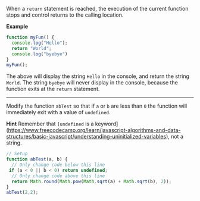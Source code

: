When a `return` statement is reached, the execution of the current function stops and control returns to the calling location.

**Example**

```jsx
function myFun() {
  console.log("Hello");
  return "World";
  console.log("byebye")
}
myFun();
```

The above will display the string `Hello` in the console, and return the string `World`. The string `byebye` will never display in the console, because the function exits at the `return` statement.

---

Modify the function `abTest` so that if `a` or `b` are less than `0` the function will immediately exit with a value of `undefined`.

**Hint**
Remember that `[undefined` is a keyword](https://www.freecodecamp.org/learn/javascript-algorithms-and-data-structures/basic-javascript/understanding-uninitialized-variables), not a string.

```jsx
// Setup
function abTest(a, b) {
  // Only change code below this line
 if (a < 0 || b < 0) return undefined;
  // Only change code above this line
  return Math.round(Math.pow(Math.sqrt(a) + Math.sqrt(b), 2));
}
abTest(2,2);
```
